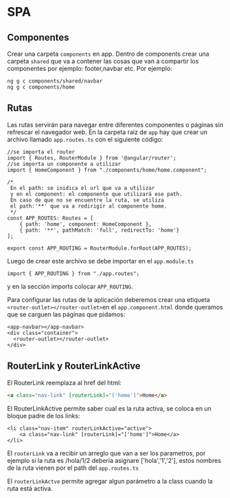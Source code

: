# SPA

## Componentes
Crear una carpeta `components` en app.
Dentro de components crear una carpeta `shared` que va a contener las cosas que van a compartir los componentes por ejemplo: footer,navbar etc.
Por ejemplo:
```shell
ng g c components/shared/navbar
ng g c components/home
```

## Rutas
Las rutas servirán para navegar entre diferentes componentes o páginas sin refrescar el navegador web.
En la carpeta raiz de `app` hay que crear un archivo llamado `app.routes.ts` con el siguiente código:
```typescript=
//se importa el router
import { Routes, RouterModule } from '@angular/router';
//se importa un componente a utilizar
import { HomeComponent } from "./components/home/home.component";

/*
 En el path: se inidica el url que va a utilizar
 y en el component: el componente que utilizará ese path.
 En caso de que no se encuentre la ruta, se utiliza
 el path:'**' que va a redirigir al componente home.
 */
const APP_ROUTES: Routes = [
    { path: 'home', component: HomeComponent },
    { path: '**', pathMatch: 'full', redirectTo: 'home'}
];

export const APP_ROUTING = RouterModule.forRoot(APP_ROUTES);
```
Luego de crear este archivo se debe importar en el `app.module.ts`
```typescript=
import { APP_ROUTING } from "./app.routes";
```
y en la sección imports colocar `APP_ROUTING`.

Para configurar las rutas de la aplicación deberemos crear una etiqueta `<router-outlet></router-outlet>`en el `app.component.html` donde queramos que se carguen las páginas que pidamos:
```typescript=
<app-navbar></app-navbar>
<div class="container">
  <router-outlet></router-outlet>
</div>
```

## RouterLink y RouterLinkActive
El RouterLink reemplaza al href del html:
```html
<a class="nav-link" [routerLink]="['home']">Home</a>
```
El RouterLinkActive permite saber cual es la ruta activa, se coloca en un bloque padre de los links:
```htmlmixed
<li class="nav-item" routerLinkActive="active">
    <a class="nav-link" [routerLink]="['home']">Home</a>
</li>
```

El `routerLink` va a recibir un arreglo que van a ser los parametros, por ejemplo si la ruta es /hola/1/2 deberia asignare ['hola','1','2'], estos nombres de la ruta vienen por el path del `app.routes.ts`

El `routerLinkActve` permite agregar algun parámetro a la class cuando la ruta está activa.
